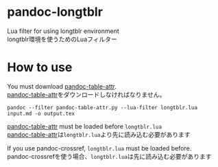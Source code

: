 # pandoc-longtblr
Lua filter for using longtblr environment<br>
longtblr環境を使うためのLuaフィルター

# How to use

You must download [pandoc-table-attr](https://github.com/rnwst/pandoc-table-attr).<br>
[pandoc-table-attr](https://github.com/rnwst/pandoc-table-attr)をダウンロードしなければなりません。

```shell
pandoc --filter pandoc-table-attr.py --lua-filter longtblr.lua input.md -o output.tex
```

[pandoc-table-attr](https://github.com/rnwst/pandoc-table-attr) must be loaded before `longtblr.lua`<br>
[pandoc-table-attr](https://github.com/rnwst/pandoc-table-attr)は`longtblr.lua`より先に読み込む必要があります

If you use pandoc-crossref, `longtblr.lua` must be loaded before.<br>
pandoc-crossrefを使う場合、`longtblr.lua`は先に読み込む必要があります
